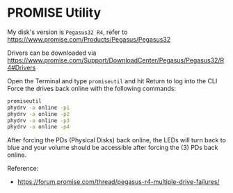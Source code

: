 # PROMISE Utility

My disk's version is `Pegasus32 R4`, refer to https://www.promise.com/Products/Pegasus/Pegasus32

Drivers can be downloaded via https://www.promise.com/Support/DownloadCenter/Pegasus/Pegasus32/R4#Drivers

Open the Terminal and type `promiseutil` and hit Return to log into the CLI
Force the drives back online with the following commands:



```bash
promiseutil
phydrv -a online -p1
phydrv -a online -p2
phydrv -a online -p3
phydrv -a online -p4
```

After forcing the PDs (Physical Disks) back online, the LEDs will turn back to blue and your volume should be accessible after forcing the (3) PDs back online.


Reference:
- https://forum.promise.com/thread/pegasus-r4-multiple-drive-failures/